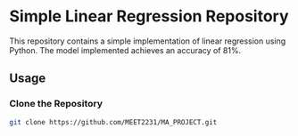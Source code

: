 # Simple Linear Regression Repository

This repository contains a simple implementation of linear regression using Python. The model implemented achieves an accuracy of 81%.

## Usage

### Clone the Repository

```bash
git clone https://github.com/MEET2231/MA_PROJECT.git
